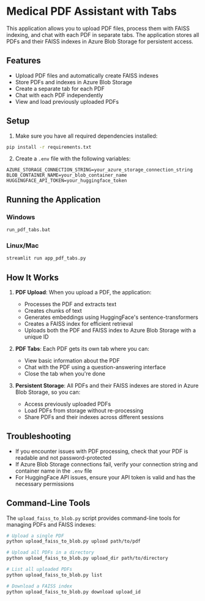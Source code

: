 # Medical PDF Assistant with Tabs

This application allows you to upload PDF files, process them with FAISS indexing, and chat with each PDF in separate tabs. The application stores all PDFs and their FAISS indexes in Azure Blob Storage for persistent access.

## Features

- Upload PDF files and automatically create FAISS indexes
- Store PDFs and indexes in Azure Blob Storage
- Create a separate tab for each PDF
- Chat with each PDF independently
- View and load previously uploaded PDFs

## Setup

1. Make sure you have all required dependencies installed:

```bash
pip install -r requirements.txt
```

2. Create a `.env` file with the following variables:

```
AZURE_STORAGE_CONNECTION_STRING=your_azure_storage_connection_string
BLOB_CONTAINER_NAME=your_blob_container_name
HUGGINGFACE_API_TOKEN=your_huggingface_token
```

## Running the Application

### Windows

```bash
run_pdf_tabs.bat
```

### Linux/Mac

```bash
streamlit run app_pdf_tabs.py
```

## How It Works

1. **PDF Upload**: When you upload a PDF, the application:
   - Processes the PDF and extracts text
   - Creates chunks of text
   - Generates embeddings using HuggingFace's sentence-transformers
   - Creates a FAISS index for efficient retrieval
   - Uploads both the PDF and FAISS index to Azure Blob Storage with a unique ID

2. **PDF Tabs**: Each PDF gets its own tab where you can:
   - View basic information about the PDF
   - Chat with the PDF using a question-answering interface
   - Close the tab when you're done

3. **Persistent Storage**: All PDFs and their FAISS indexes are stored in Azure Blob Storage, so you can:
   - Access previously uploaded PDFs
   - Load PDFs from storage without re-processing
   - Share PDFs and their indexes across different sessions

## Troubleshooting

- If you encounter issues with PDF processing, check that your PDF is readable and not password-protected
- If Azure Blob Storage connections fail, verify your connection string and container name in the `.env` file
- For HuggingFace API issues, ensure your API token is valid and has the necessary permissions

## Command-Line Tools

The `upload_faiss_to_blob.py` script provides command-line tools for managing PDFs and FAISS indexes:

```bash
# Upload a single PDF
python upload_faiss_to_blob.py upload path/to/pdf

# Upload all PDFs in a directory
python upload_faiss_to_blob.py upload_dir path/to/directory

# List all uploaded PDFs
python upload_faiss_to_blob.py list

# Download a FAISS index
python upload_faiss_to_blob.py download upload_id
```